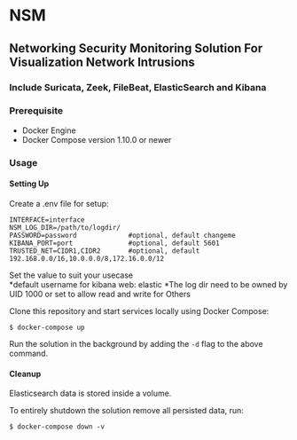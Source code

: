 # NSM
## Networking Security Monitoring Solution For Visualization Network Intrusions
### Include Suricata, Zeek, FileBeat, ElasticSearch and Kibana

### Prerequisite
- Docker Engine
- Docker Compose version 1.10.0 or newer

### Usage
#### Setting Up
Create a .env file for setup:
```
INTERFACE=interface
NSM_LOG_DIR=/path/to/logdir/
PASSWORD=password             #optional, default changeme
KIBANA_PORT=port              #optional, default 5601
TRUSTED_NET=CIDR1,CIDR2       #optional, default 192.168.0.0/16,10.0.0.0/8,172.16.0.0/12
```
Set the value to suit your usecase\
*default username for kibana web: elastic
*The log dir need to be owned by UID 1000 or set to allow read and write for Others

Clone this repository and start services locally using Docker Compose:

```console
$ docker-compose up
```

Run the solution in the background by adding the `-d` flag to the above command.


#### Cleanup

Elasticsearch data is stored inside a volume.

To entirely shutdown the solution remove all persisted data, run:

```console
$ docker-compose down -v
```


